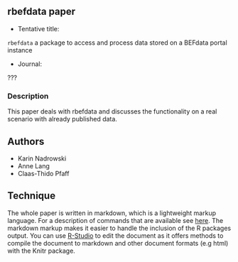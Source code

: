 ## rbefdata paper

* Tentative title:

`rbefdata` a package to access and process data stored on a BEFdata portal instance

* Journal:

???

### Description

This paper deals with rbefdata and discusses the functionality on a real
scenario with already published data.

## Authors

* Karin Nadrowski
* Anne Lang
* Claas-Thido Pfaff

## Technique

The whole paper is written in markdown, which is a lightweight markup language.
For a description of commands that are available see
[here](http://markdown.de/syntax/). The markdown markup makes it easier to
handle the inclusion of the R packages output. You can use
[R-Studio](http://www.rstudio.com/) to edit the document as it offers methods
to compile the document to markdown and other document formats (e.g html) with
the Knitr package.

